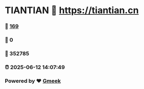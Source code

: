 # TIANTIAN :link: https://tiantian.cn 
### :page_facing_up: [169](https://tiantian.cn/tag.html) 
### :speech_balloon: 0 
### :hibiscus: 352785 
### :alarm_clock: 2025-06-12 14:07:49 
### Powered by :heart: [Gmeek](https://github.com/Meekdai/Gmeek)

